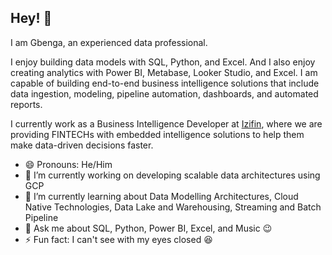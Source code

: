 ## Hey! 👋

I am Gbenga, an experienced data professional.

I enjoy building data models with SQL, Python, and Excel. And I also enjoy creating analytics with Power BI, Metabase, Looker Studio, and Excel. I am capable of building end-to-end business intelligence solutions that include data ingestion, modeling, pipeline automation, dashboards, and automated reports.

I currently work as a Business Intelligence Developer at [Izifin](https://www.izifin.com/), where we are providing FINTECHs with embedded intelligence solutions to help them make data-driven decisions faster.

- 😄 Pronouns: He/Him
- 🔭 I’m currently working on developing scalable data architectures using GCP
- 🌱 I’m currently learning about Data Modelling Architectures, Cloud Native Technologies, Data Lake and Warehousing, Streaming and Batch Pipeline
- 💬 Ask me about SQL, Python, Power BI, Excel, and Music 😉
- ⚡ Fun fact: I can't see with my eyes closed 😆


<!--
**gbengaoj/gbengaoj** is a ✨ _special_ ✨ repository because its `README.md` (this file) appears on your GitHub profile.

Here are some ideas to get you started:

- 🔭 I’m currently working on ...
- 🌱 I’m currently learning ...
- 👯 I’m looking to collaborate on ...
- 🤔 I’m looking for help with ...
- 💬 Ask me about ...
- 📫 How to reach me: ...
- 😄 Pronouns: ...
- ⚡ Fun fact: ...
-->

